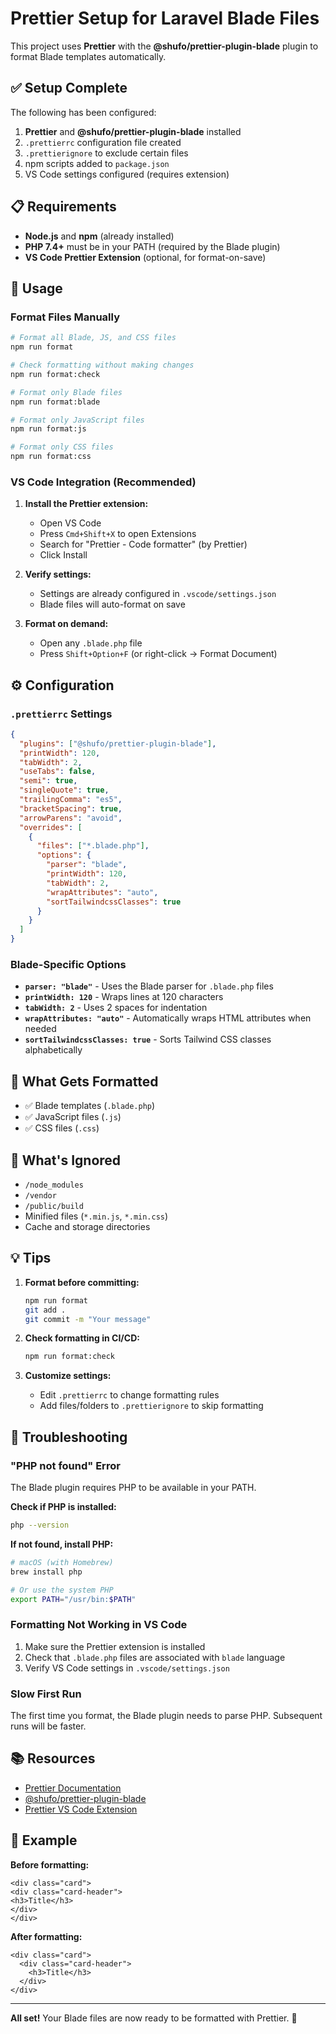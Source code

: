 # Prettier Setup for Laravel Blade Files

This project uses **Prettier** with the **@shufo/prettier-plugin-blade** plugin to format Blade templates automatically.

## ✅ Setup Complete

The following has been configured:

1. **Prettier** and **@shufo/prettier-plugin-blade** installed
2. `.prettierrc` configuration file created
3. `.prettierignore` to exclude certain files
4. npm scripts added to `package.json`
5. VS Code settings configured (requires extension)

## 📋 Requirements

- **Node.js** and **npm** (already installed)
- **PHP 7.4+** must be in your PATH (required by the Blade plugin)
- **VS Code Prettier Extension** (optional, for format-on-save)

## 🚀 Usage

### Format Files Manually

```bash
# Format all Blade, JS, and CSS files
npm run format

# Check formatting without making changes
npm run format:check

# Format only Blade files
npm run format:blade

# Format only JavaScript files
npm run format:js

# Format only CSS files
npm run format:css
```

### VS Code Integration (Recommended)

1. **Install the Prettier extension:**
   - Open VS Code
   - Press `Cmd+Shift+X` to open Extensions
   - Search for "Prettier - Code formatter" (by Prettier)
   - Click Install

2. **Verify settings:**
   - Settings are already configured in `.vscode/settings.json`
   - Blade files will auto-format on save

3. **Format on demand:**
   - Open any `.blade.php` file
   - Press `Shift+Option+F` (or right-click → Format Document)

## ⚙️ Configuration

### `.prettierrc` Settings

```json
{
  "plugins": ["@shufo/prettier-plugin-blade"],
  "printWidth": 120,
  "tabWidth": 2,
  "useTabs": false,
  "semi": true,
  "singleQuote": true,
  "trailingComma": "es5",
  "bracketSpacing": true,
  "arrowParens": "avoid",
  "overrides": [
    {
      "files": ["*.blade.php"],
      "options": {
        "parser": "blade",
        "printWidth": 120,
        "tabWidth": 2,
        "wrapAttributes": "auto",
        "sortTailwindcssClasses": true
      }
    }
  ]
}
```

### Blade-Specific Options

- **`parser: "blade"`** - Uses the Blade parser for `.blade.php` files
- **`printWidth: 120`** - Wraps lines at 120 characters
- **`tabWidth: 2`** - Uses 2 spaces for indentation
- **`wrapAttributes: "auto"`** - Automatically wraps HTML attributes when needed
- **`sortTailwindcssClasses: true`** - Sorts Tailwind CSS classes alphabetically

## 🎯 What Gets Formatted

- ✅ Blade templates (`.blade.php`)
- ✅ JavaScript files (`.js`)
- ✅ CSS files (`.css`)

## 🚫 What's Ignored

- `/node_modules`
- `/vendor`
- `/public/build`
- Minified files (`*.min.js`, `*.min.css`)
- Cache and storage directories

## 💡 Tips

1. **Format before committing:**
   ```bash
   npm run format
   git add .
   git commit -m "Your message"
   ```

2. **Check formatting in CI/CD:**
   ```bash
   npm run format:check
   ```

3. **Customize settings:**
   - Edit `.prettierrc` to change formatting rules
   - Add files/folders to `.prettierignore` to skip formatting

## 🐛 Troubleshooting

### "PHP not found" Error
The Blade plugin requires PHP to be available in your PATH.

**Check if PHP is installed:**
```bash
php --version
```

**If not found, install PHP:**
```bash
# macOS (with Homebrew)
brew install php

# Or use the system PHP
export PATH="/usr/bin:$PATH"
```

### Formatting Not Working in VS Code
1. Make sure the Prettier extension is installed
2. Check that `.blade.php` files are associated with `blade` language
3. Verify VS Code settings in `.vscode/settings.json`

### Slow First Run
The first time you format, the Blade plugin needs to parse PHP. Subsequent runs will be faster.

## 📚 Resources

- [Prettier Documentation](https://prettier.io/docs/en/index.html)
- [@shufo/prettier-plugin-blade](https://github.com/shufo/prettier-plugin-blade)
- [Prettier VS Code Extension](https://marketplace.visualstudio.com/items?itemName=esbenp.prettier-vscode)

## 🎨 Example

**Before formatting:**
```blade
<div class="card">
<div class="card-header">
<h3>Title</h3>
</div>
</div>
```

**After formatting:**
```blade
<div class="card">
  <div class="card-header">
    <h3>Title</h3>
  </div>
</div>
```

---

**All set!** Your Blade files are now ready to be formatted with Prettier. 🎉
